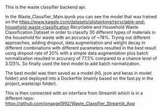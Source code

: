 This is the waste classifier backend api.

In the Waste_Classifier_Main.ipynb you can see the model that was trained on the https://www.kaggle.com/datasets/alistairking/recyclable-and-household-waste-classification Recyclable and Household Waste Classification Dataset in order to classify 30 different types of materials in the household for waste with an accuracy of ~78%. Trying out different approaches, adding dropout, data augmentation and weight decay in different combinations with different parameters resulted in the best result using dropout rate of 20% with a simple data augmentation plus batch normalization resulted in accuracy of 77.5% compared to a chance level of 3.125%. So finally used the best model to add batch normalization.

The best model was then saved as a model (h5, json and keras in model folder) and deployed into a Dockerfile (mainly based on the fast.py in the project_waste/api folder).

This is then connected with an interface from Streamlit which is in a different repo:
https://github.com/jonasge1992/Waste_Classifier_Streamlit_App
